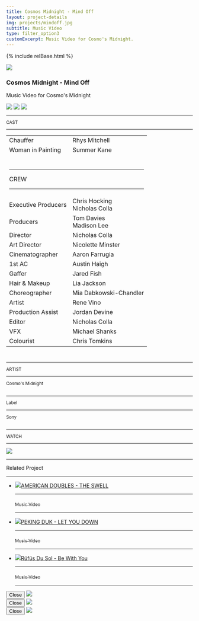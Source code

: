 ```yaml
---
title: Cosmos Midnight - Mind Off
layout: project-details
img: projects/mindoff.jpg
subtitle: Music Video
type: filter_option3
customExcerpt: Music Video for Cosmo's Midnight.
---
```


{% include relBase.html %}

 <div id="heroImage">
        <img src="{{ relBase }}img/gallery/mindoff1.jpg"></div>
 <section id="details">
    <article><span id="main-detail">
      <h1>Cosmos Midnight - Mind Off</h1><p>Music Video for Cosmo&#39;s Midnight</p>
      <div id="gallery">
        <img src="{{ relBase }}img/gallery/mindoff3.jpg" id="img2" data-hystmodal="#myModal3">
        <img src="{{ relBase }}img/gallery/mindoff2.jpg" id="img2" data-hystmodal="#myModal2">
        <img src="{{ relBase }}img/gallery/mindoff4.jpg" id="img4" data-hystmodal="#myModal4">
      </div></span>
      <sub>
        <hr>CAST
        <hr>
        <table>
          <tr><td>Chauffer</td><td>Rhys Mitchell</td></tr>
          <tr><td>Woman in Painting</td><td>Summer Kane</td></tr>
          <tr><td colspan="2"><br><hr>CREW
          <hr></td></tr><tr><td>
        Executive Producers</td><td>Chris Hocking <br> Nicholas Colla</td></tr><tr><td>
Producers</td><td>Tom Davies <br> Madison Lee</td></tr><tr><td>
Director</td><td>Nicholas Colla</td></tr><tr><td>
Art Director</td><td>Nicolette Minster</td></tr><tr><td>
Cinematographer</td><td>Aaron Farrugia</td></tr><tr><td>
1st AC</td><td>Austin Haigh</td></tr><tr><td>
Gaffer</td><td>Jared Fish</td></tr><tr><td>
Hair & Makeup</td><td>Lia Jackson</td></tr><tr><td>
Choreographer</td><td>Mia Dabkowski-Chandler</td></tr><tr><td>
Artist</td><td>Rene Vino</td></tr><tr><td>
Production Assist</td><td>Jordan Devine</td></tr><tr><td>
Editor</td><td>Nicholas Colla</td></tr><tr><td>
VFX</td><td>Michael Shanks</td></tr><tr><td>
Colourist</td><td>Chris Tomkins</td></tr></table><br>
        <hr>ARTIST
        <hr>
        Cosmo&#39;s Midnight<br>
        <br>
        <hr>Label
        <hr>
        Sony<br><br>
        <hr>WATCH
        <hr>
        <a href="https://www.youtube.com/watch?v=5LvO-K_0BNA" target="_blank"><img src="{{ relBase }}img/social/youtube.svg" class="youtube"></a>
      </sub>
    </article>
    <div id="related">
      <hr>
      Related Project
      <hr>
      <ul>
        <li><a href="../american-doubles-the-swell/"><img src="{{ relBase }}img/projects/swell.jpg">AMERICAN DOUBLES - THE SWELL
          <hr><sub>Music Video</sub>
          <hr></a>
        </li>
        <li><a href="../peking-duk-let-you-down/"><img src="{{ relBase }}img/projects/letyoudown.jpg">PEKING DUK - LET YOU DOWN
          <hr><sub>Music Video</sub>
          <hr></a>
        </li>
        <li><a href="../rufus-du-sol-be-with-you/"><img src="{{ relBase }}img/projects/bewithyou.jpg">R&uuml;f&uuml;s Du Sol - Be With You
          <hr><sub>Music Video</sub>
          <hr></a>
        </li>
      </ul>
    </div>
  </section>

<div class="hystmodal" id="myModal2" aria-hidden="true">
    <div class="hystmodal__wrap">
        <div class="hystmodal__window" role="dialog" aria-modal="true">
            <button data-hystclose class="hystmodal__close">Close</button>
            <!-- You modal HTML markup -->
        <img src="{{ relBase }}img/gallery/mindoff2.jpg" id="img2">
        </div>
    </div>
</div>

<div class="hystmodal" id="myModal3" aria-hidden="true">
    <div class="hystmodal__wrap">
        <div class="hystmodal__window" role="dialog" aria-modal="true">
            <button data-hystclose class="hystmodal__close">Close</button>
            <!-- You modal HTML markup -->
        <img src="{{ relBase }}img/gallery/mindoff3.jpg" id="img3">
        </div>
    </div>
</div>
<div class="hystmodal" id="myModal4" aria-hidden="true">
    <div class="hystmodal__wrap">
        <div class="hystmodal__window" role="dialog" aria-modal="true">
            <button data-hystclose class="hystmodal__close">Close</button>
            <!-- You modal HTML markup -->
        <img src="{{ relBase }}img/gallery/mindoff4.jpg" id="img4">
        </div>
    </div>
</div>

  <div id="gradient"></div>

